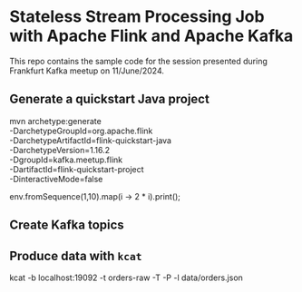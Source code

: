 
# Stateless Stream Processing Job with Apache Flink and Apache Kafka
This repo contains the sample code for the session presented during Frankfurt Kafka meetup on 11/June/2024.

## Generate a quickstart Java project  

mvn archetype:generate \
-DarchetypeGroupId=org.apache.flink \
-DarchetypeArtifactId=flink-quickstart-java \
-DarchetypeVersion=1.16.2 \
-DgroupId=kafka.meetup.flink \
-DartifactId=flink-quickstart-project \
-DinteractiveMode=false

env.fromSequence(1,10).map(i -> 2 * i).print();

## Create Kafka topics



## Produce data with `kcat` 

kcat -b localhost:19092 -t orders-raw -T -P -l data/orders.json